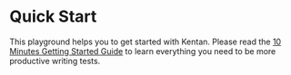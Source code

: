 # Quick Start

This playground helps you to get started with Kentan.
Please read the [10 Minutes Getting Started Guide](https://kentan-official.github.io/kentan/#/getting-started/quick-start) to learn everything you need to be more productive writing tests.